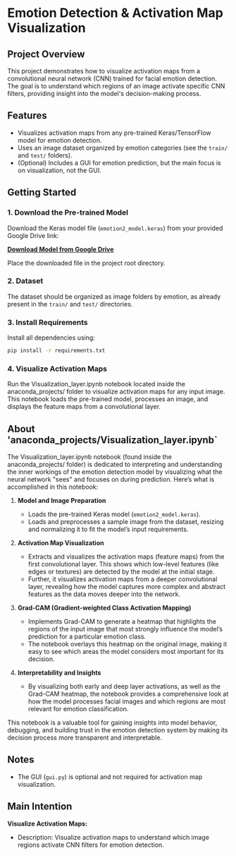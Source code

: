 # Emotion Detection & Activation Map Visualization

## Project Overview
This project demonstrates how to visualize activation maps from a convolutional neural network (CNN) trained for facial emotion detection. The goal is to understand which regions of an image activate specific CNN filters, providing insight into the model's decision-making process.

## Features
- Visualizes activation maps from any pre-trained Keras/TensorFlow model for emotion detection.
- Uses an image dataset organized by emotion categories (see the `train/` and `test/` folders).
- (Optional) Includes a GUI for emotion prediction, but the main focus is on visualization, not the GUI.

## Getting Started

### 1. Download the Pre-trained Model
Download the Keras model file (`emotion2_model.keras`) from your provided Google Drive link:

**[Download Model from Google Drive](https://drive.google.com/drive/folders/1XmQIvwEC-0PHBtssFhfmi9NZiuqWIlWw?usp=drive_link)**

Place the downloaded file in the project root directory.

### 2. Dataset
The dataset should be organized as image folders by emotion, as already present in the `train/` and `test/` directories.

### 3. Install Requirements
Install all dependencies using:

```bash
pip install -r requirements.txt
```

### 4. Visualize Activation Maps
Run the Visualization_layer.ipynb notebook located inside the anaconda_projects/ folder to visualize activation maps for any input image. This notebook loads the pre-trained model, processes an image, and displays the feature maps from a convolutional layer.

## About 'anaconda_projects/Visualization_layer.ipynb`

The Visualization_layer.ipynb notebook (found inside the anaconda_projects/ folder) is dedicated to interpreting and understanding the inner workings of the emotion detection model by visualizing what the neural network "sees" and focuses on during prediction. Here’s what is accomplished in this notebook:

1. **Model and Image Preparation**
   - Loads the pre-trained Keras model (`emotion2_model.keras`).
   - Loads and preprocesses a sample image from the dataset, resizing and normalizing it to fit the model’s input requirements.

2. **Activation Map Visualization**
   - Extracts and visualizes the activation maps (feature maps) from the first convolutional layer. This shows which low-level features (like edges or textures) are detected by the model at the initial stage.
   - Further, it visualizes activation maps from a deeper convolutional layer, revealing how the model captures more complex and abstract features as the data moves deeper into the network.

3. **Grad-CAM (Gradient-weighted Class Activation Mapping)**
   - Implements Grad-CAM to generate a heatmap that highlights the regions of the input image that most strongly influence the model’s prediction for a particular emotion class.
   - The notebook overlays this heatmap on the original image, making it easy to see which areas the model considers most important for its decision.

4. **Interpretability and Insights**
   - By visualizing both early and deep layer activations, as well as the Grad-CAM heatmap, the notebook provides a comprehensive look at how the model processes facial images and which regions are most relevant for emotion classification.

This notebook is a valuable tool for gaining insights into model behavior, debugging, and building trust in the emotion detection system by making its decision process more transparent and interpretable.

## Notes
- The GUI (`gui.py`) is optional and not required for activation map visualization.

## Main Intention
**Visualize Activation Maps:**
- Description: Visualize activation maps to understand which image regions activate CNN filters for emotion detection.

